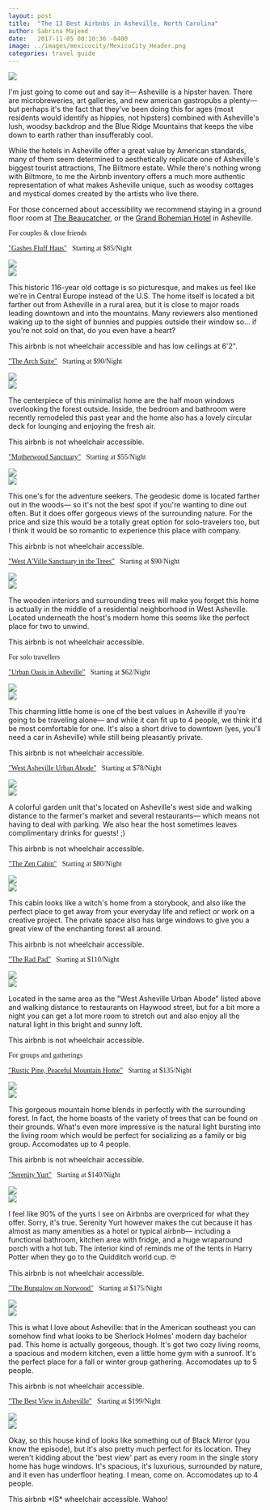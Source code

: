 ```yaml
---
layout: post
title:  "The 13 Best Airbnbs in Asheville, North Carolina"
author: Sabrina Majeed
date:   2017-11-05 00:10:36 -0400
image: ../images/mexicocity/MexicoCity_Header.png
categories: travel guide
---
```


![](../images/asheville/asheville_header.png)

 <P>I'm just going to come out and say it— Asheville is a hipster haven. There are microbreweries, art galleries, and new american gastropubs a plenty— but perhaps it's the fact that they've been doing this for ages (most residents would identify as hippies, not hipsters) combined with Asheville's lush, woodsy backdrop and the Blue Ridge Mountains that keeps the vibe down to earth rather than insufferably cool. </P>

<p>While the hotels in Asheville offer a great value by American standards, many of them seem determined to aesthetically replicate one of Asheville's biggest tourist attractions, The Biltmore estate. While there's nothing wrong with Biltmore, to me the Airbnb inventory offers a much more authentic representation of what makes Asheville unique, such as woodsy cottages and mystical domes created by the artists who live there.</p>

<p>For those concerned about accessibility we recommend staying in a ground floor room at <a href="http://www.thebeaucatcher.com/">The Beaucatcher</a>, or the <a href="http://www.bohemianhotelasheville.com/">Grand Bohemian Hotel</a> in Asheville.

<p class="tc f3 pt4 lh-title" style="font-family: 'Gilroy-ExtraBold'">For couples & close friends</p>

<p class="f4 pt3 lh-title" style="font-family: 'Gilroy-ExtraBold'"><a href="https://www.airbnb.com/rooms/18151750?location=Asheville%2C%20NC%2C%20United%20States&s=ff_3BGyk" target="_blank" class="link underline-hover orange">"Gashes Fluff Haus"</a><span class="f5 light-silver">&nbsp; &nbsp;Starting at $85/Night</span></p>
<div class="fl w-100 w-50-ns pr1-ns mb1 mb0-ns">
<img src="../images/asheville/gashes1.png">
</div>
<div class="fl w-100 w-50-ns pl1-ns mb3">
<img src="../images/asheville/gashes2.png">
</div>
<p>This historic 116-year old cottage is so picturesque, and makes us feel like we're in Central Europe instead of the U.S. The home itself is located a bit farther out from Asheville in a rural area, but it is close to major roads leading downtown and into the mountains. Many reviewers also mentioned waking up to the sight of bunnies and puppies outside their window so... if you're not sold on that, do you even have a heart?</P>
<p class="f6 i light-silver">This airbnb is not wheelchair accessible and has low ceilings at 6'2".</p>

<p class="f4 pt3 lh-title" style="font-family: 'Gilroy-ExtraBold'"><a href="https://www.airbnb.com/rooms/10900676?location=Asheville%2C%20NC%2C%20United%20States&s=ff_3BGyk" target="_blank" class="link underline-hover orange">"The Arch Suite"</a><span class="f5 light-silver">&nbsp; &nbsp;Starting at $90/Night</span></p>
<div class="fl w-100 w-50-ns pr1-ns mb1 mb0-ns">
<img src="../images/asheville/dome1.png">
</div>
<div class="fl w-100 w-50-ns pl1-ns mb3">
<img src="../images/asheville/dome2.png">
</div>
<p>The centerpiece of this minimalist home are the half moon windows overlooking the forest outside. Inside, the bedroom and bathroom were recently remodeled this past year and the home also has a lovely circular deck for lounging and enjoying the fresh air.</p>
<p class="f6 i light-silver">This airbnb is not wheelchair accessible.</p>

<p id="anchor" class="f4 pt3 lh-title" style="font-family: 'Gilroy-ExtraBold'"><a href="https://www.airbnb.com/rooms/14690762?location=Asheville%2C%20NC%2C%20United%20States&s=ff_3BGyk" target="_blank" class="link underline-hover orange">"Motherwood Sanctuary"</a><span class="f5 light-silver">&nbsp; &nbsp;Starting at $55/Night</span></p>
<div class="fl w-100 w-50-ns pr1-ns mb1 mb0-ns">
<img src="../images/asheville/motherwood1.png">
</div>
<div class="fl w-100 w-50-ns pl1-ns mb3">
<img src="../images/asheville/motherwood2.png">
</div>
<p>This one's for the adventure seekers. The geodesic dome is located farther out in the woods— so it's not the best spot if you're wanting to dine out often. But it does offer gorgeous views of the surrounding nature. For the price and size this would be a totally great option for solo-travelers too, but I think it would be so romantic to experience this place with company.</p>
<p class="f6 i light-silver">This airbnb is not wheelchair accessible.</p>

<p class="f4 pt3 lh-title" style="font-family: 'Gilroy-ExtraBold'"><a href="https://www.airbnb.com/rooms/881707?location=Asheville%2C%20NC%2C%20United%20States&s=ff_3BGyk" target="_blank" class="link underline-hover orange">"West A'Ville Sanctuary in the Trees"</a><span class="f5 light-silver">&nbsp; &nbsp;Starting at $90/Night</span></p>
<div class="fl w-100 w-50-ns pr1-ns mb1 mb0-ns">
<img src="../images/asheville/sanctuary1.png">
</div>
<div class="fl w-100 w-50-ns pl1-ns mb3">
<img src="../images/asheville/sanctuary2.png">
</div>
<p>The wooden interiors and surrounding trees will make you forget this home is actually in the middle of a residential neighborhood in West Asheville. Located underneath the host's modern home this seems like the perfect place for two to unwind.</p>
<p class="f6 i light-silver">This airbnb is not wheelchair accessible.</p>

<p class="tc f3 pt4 lh-title" style="font-family: 'Gilroy-ExtraBold'">For solo travellers</p>

<p class="f4 pt3 lh-title" style="font-family: 'Gilroy-ExtraBold'"><a href="https://www.airbnb.com/rooms/17787933?location=Asheville%2C%20NC%2C%20United%20States&s=ff_3BGyk" target="_blank" class="link underline-hover orange">"Urban Oasis in Asheville"</a><span class="f5 light-silver">&nbsp; &nbsp;Starting at $62/Night</span></p>
<div class="fl w-100 w-50-ns pr1-ns mb1 mb0-ns">
<img src="../images/asheville/urban1.png">
</div>
<div class="fl w-100 w-50-ns pl1-ns mb3">
<img src="../images/asheville/urban2.png">
</div>
<p>This charming little home is one of the best values in Asheville if you're going to be traveling alone— and while it can fit up to 4 people, we think it'd be most comfortable for one. It's also a short drive to downtown (yes, you'll need a car in Asheville) while still being pleasantly private.</p>
<p class="f6 i light-silver">This airbnb is not wheelchair accessible.</p>

<p class="f4 pt3 lh-title" style="font-family: 'Gilroy-ExtraBold'"><a href="https://www.airbnb.com/rooms/14857013?location=Asheville%2C%20NC%2C%20United%20States&s=ff_3BGyk" target="_blank" class="link underline-hover orange">"West Asheville Urban Abode"</a><span class="f5 light-silver">&nbsp; &nbsp;Starting at $78/Night</span></p>
<div class="fl w-100 w-50-ns pr1-ns mb1 mb0-ns">
<img src="../images/asheville/abode1.png">
</div>
<div class="fl w-100 w-50-ns pl1-ns mb3">
<img src="../images/asheville/abode2.png">
</div>
<p>A colorful garden unit that's located on Asheville's west side and walking distance to the farmer's market and several restaurants— which means not having to deal with parking. We also hear the host sometimes leaves complimentary drinks for guests! ;)</p>
<p class="f6 i light-silver">This airbnb is not wheelchair accessible.</p>

<p class="f4 pt3 lh-title" style="font-family: 'Gilroy-ExtraBold'"><a href="https://www.airbnb.com/rooms/13716891?location=Asheville%2C%20NC%2C%20United%20States&s=ff_3BGyk" target="_blank" class="link underline-hover orange">"The Zen Cabin"</a><span class="f5 light-silver">&nbsp; &nbsp;Starting at $80/Night</span></p>
<div class="fl w-100 w-50-ns pr1-ns mb1 mb0-ns">
<img src="../images/asheville/zen1.png">
</div>
<div class="fl w-100 w-50-ns pl1-ns mb3">
<img src="../images/asheville/zen2.png">
</div>
<P>This cabin looks like a witch's home from a storybook, and also like the perfect place to get away from your everyday life and reflect or work on a creative project. The private space also has large windows to give you a great view of the enchanting forest all around.</p>
<p class="f6 i light-silver">This airbnb is not wheelchair accessible.</p>

<p class="f4 pt3 lh-title" style="font-family: 'Gilroy-ExtraBold'"><a href="https://www.airbnb.com/rooms/6054250" target="_blank" class="link underline-hover orange">"The Rad Pad"</a><span class="f5 light-silver">&nbsp; &nbsp;Starting at $110/Night</span></p>
<div class="fl w-100 w-50-ns pr1-ns mb1 mb0-ns">
<img src="../images/asheville/radpad1.png">
</div>
<div class="fl w-100 w-50-ns pl1-ns mb3">
<img src="../images/asheville/radpad2.png">
</div>
<p>Located in the same area as the "West Asheville Urban Abode" listed above and walking distance to restaurants on Haywood street, but for a bit more a night you can get a lot more room to stretch out and also enjoy all the natural light in this bright and sunny loft.</p>
<p class="f6 i light-silver">This airbnb is not wheelchair accessible.</p>

<p class="tc f3 pt4 lh-title" style="font-family: 'Gilroy-ExtraBold'">For groups and gatherings</p>

<p class="f4 pt3 lh-title" style="font-family: 'Gilroy-ExtraBold'"><a href="https://www.airbnb.com/rooms/18256162?location=Asheville%2C%20NC%2C%20United%20States&s=ff_3BGyk" target="_blank" class="link underline-hover orange">"Rustic Pine, Peaceful Mountain Home"</a><span class="f5 light-silver">&nbsp; &nbsp;Starting at $135/Night</span></p>
<div class="fl w-100 w-50-ns pr1-ns mb1 mb0-ns">
<img src="../images/asheville/rusticpine1.png">
</div>
<div class="fl w-100 w-50-ns pl1-ns mb3">
<img src="../images/asheville/rusticpine2.png">
</div>
<P>This gorgeous mountain home blends in perfectly with the surrounding forest. In fact, the home boasts of the variety of trees that can be found on their grounds. What's even more impressive is the natural light bursting into the living room which would be perfect for socializing as a family or big group. Accomodates up to 4 people.</p>
<p class="f6 i light-silver">This airbnb is not wheelchair accessible.</p>

<p class="f4 pt3 lh-title" style="font-family: 'Gilroy-ExtraBold'"><a href="https://www.airbnb.com/rooms/9944111?location=Asheville%2C%20NC%2C%20United%20States&s=ff_3BGyk" target="_blank" class="link underline-hover orange">"Serenity Yurt"</a><span class="f5 light-silver">&nbsp; &nbsp;Starting at $140/Night</span></p>
<div class="fl w-100 w-50-ns pr1-ns mb1 mb0-ns">
<img src="../images/asheville/yurt1.png">
</div>
<div class="fl w-100 w-50-ns pl1-ns mb3">
<img src="../images/asheville/yurt2.png">
</div>
<p>I feel like 90% of the yurts I see on Airbnbs are overpriced for what they offer. Sorry, it's true. Serenity Yurt however makes the cut because it has almost as many amenities as a hotel or typical airbnb— including a functional bathroom, kitchen area with fridge, and a huge wraparound porch with a hot tub. The interior kind of reminds me of the tents in Harry Potter when they go to the Quidditch world cup. 🤓   </p>
<p class="f6 i light-silver">This airbnb is not wheelchair accessible.</p>

<p class="f4 pt3 lh-title" style="font-family: 'Gilroy-ExtraBold'"><a href="https://www.airbnb.com/rooms/16774726?location=Asheville%2C%20NC%2C%20United%20States&s=ff_3BGyk" target="_blank" class="link underline-hover orange">"The Bungalow on Norwood"</a><span class="f5 light-silver">&nbsp; &nbsp;Starting at $175/Night</span></p>
<div class="fl w-100 w-50-ns pr1-ns mb1 mb0-ns">
<img src="../images/asheville/british1.png">
</div>
<div class="fl w-100 w-50-ns pl1-ns mb3">
<img src="../images/asheville/british2.png">
</div>
<p>This is what I love about Asheville: that in the American southeast you can somehow find what looks to be Sherlock Holmes' modern day bachelor pad. This home is actually gorgeous, though. It's got two cozy living rooms, a spacious and modern kitchen, even a little home gym with a sunroof. It's the perfect place for a fall or winter group gathering. Accomodates up to 5 people.</p>
<p class="f6 i light-silver">This airbnb is not wheelchair accessible.</p>

<p class="f4 pt3 lh-title" style="font-family: 'Gilroy-ExtraBold'"><a href="https://www.airbnb.com/rooms/12363894?location=Asheville%2C%20NC%2C%20United%20States&s=ff_3BGyk" target="_blank" class="link underline-hover orange">"The Best View in Asheville"</a><span class="f5 light-silver">&nbsp; &nbsp;Starting at $199/Night</span></p>
<div class="fl w-100 w-50-ns pr1-ns mb1 mb0-ns">
<img src="../images/asheville/bestview1.png">
</div>
<div class="fl w-100 w-50-ns pl1-ns mb3">
<img src="../images/asheville/bestview2.png">
</div>
<p>Okay, so this house kind of looks like something out of Black Mirror (you know the episode), but it's also pretty much perfect for its location. They weren't kidding about the 'best view' part as every room in the single story home has huge windows. It's spacious, it's luxurious, surrounded by nature, and it even has underfloor heating. I mean, come on. Accomodates up to 4 people.</p>
<p class="f6 i light-silver">This airbnb *IS* wheelchair accessible. Wahoo!</p>
